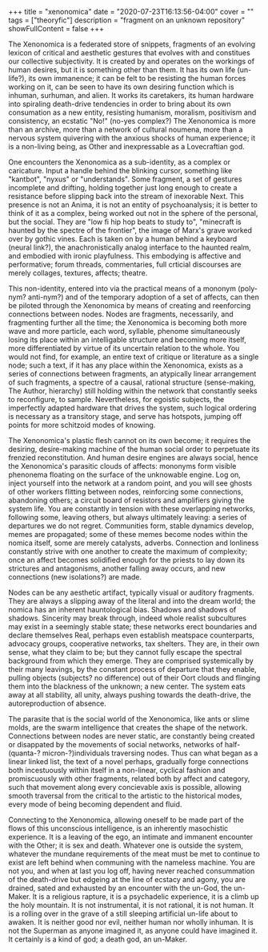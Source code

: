 +++
title = "xenonomica"
date = "2020-07-23T16:13:56-04:00"
cover = ""
tags = ["theoryfic"]
description = "fragment on an unknown repository"
showFullContent = false
+++

The Xenonomica is a federated store of snippets, fragments of an evolving lexicon of critical and aesthetic gestures that evolves with and constitues our collective subjectivity. It is created by and operates on the workings of human desires, but it is something other than them. It has its own life (un-life?), its own immanence; it can be felt to be resisting the human forces working on it, can be seen to have its own desiring function which is inhuman, surhuman, and alien. It works its caretakers, its human hardware into spiraling death-drive tendencies in order to bring about its own consumation as a new entity, resisting humanism, moralism, positivism and consistency, an ecstatic "No!" (no-yes complex?) The Xenonomica is more than an archive, more than a network of cultural noumena, more than a nervous system quivering with the anxious shocks of human experience; it is a non-living being, as Other and inexpressable as a Lovecraftian god.

One encounters the Xenonomica as a sub-identity, as a complex or caricature. Input a handle behind the blinking cursor, something like "kantbot", "nyxus" or "understands". Some fragment, a set of gestures incomplete and drifting, holding together just long enough to create a resistance before slipping back into the stream of inexorable Next. This presence is not an Anima, it is not an entity of psychoanalysis; it is better to think of it as a complex, being worked out not in the sphere of the personal, but the social. They are "low fi hip hop beats to study to", "minecraft is haunted by the spectre of the frontier", the image of Marx's grave worked over by gothic vines. Each is taken on by a human behind a keyboard (neural link?), the anachronistically analog interface to the haunted realm, and embodied with ironic playfulness. This embodying is affective and performative; forum threads, commentaries, full crticial discourses are merely collages, textures, affects; theatre.

This non-identity, entered into via the practical means of a mononym (poly-nym? anti-nym?) and of the temporary adoption of a set of affects, can then be piloted through the Xenonomica by means of creating and reenforcing connections between nodes. Nodes are fragments, necessarily, and fragmenting further all the time; the Xenonomica is becoming both more wave and more particle, each word, syllable, phenome simultaneously losing its place within an intelligable structure and becoming more itself, more differentiated by virtue of its uncertain relation to the whole. You would not find, for example, an entire text of critique or literature as a single node; such a text, if it has any place within the Xenonomica, exists as a series of connections between fragments, an atypically linear arrangement of such fragments, a spectre of a causal, rational structure (sense-making, The Author, hierarchy) still holding within the network that constantly seeks to reconfigure, to sample. Nevertheless, for egoistic subjects, the imperfectly adapted hardware that drives the system, such logical ordering is necessary as a transitory stage, and serve has hotspots, jumping off points for more schitzoid modes of knowing.

The Xenonomica's plastic flesh cannot on its own become; it requires the desiring, desire-making machine of the human social order to perpetuate its frenzied reconstitution. And human desire engines are always social, hence the Xenonomica's parasitic clouds of affects: mononyms form visible phenonema floating on the surface of the unknowable engine. Log on, inject yourself into the network at a random point, and you will see ghosts of other workers flitting between nodes, reinforcing some connections, abandoning others; a circuit board of resistors and amplifiers giving the system life. You are constantly in tension with these overlapping networks, following some, leaving others, but always ultimately leaving: a series of departures we do not regret. Communities form, stable dynamics develop, memes are propagated; some of these memes become nodes within the nomica itself, some are merely catalysts, adverbs. Connection and lonliness constantly strive with one another to create the maximum of complexity; once an affect becomes solidified enough for the priests to lay down its strictures and antagonisms, another falling away occurs, and new connections (new isolations?) are made.

Nodes can be any aesthetic artifact, typically visual or auditory fragments. They are always a slipping away of the literal and into the dream world; the nomica has an inherent hauntological bias. Shadows and shadows of shadows. Sincerity may break through, indeed whole realist subcultures may exist in a seemingly stable state; these networks erect boundaries and declare themselves Real, perhaps even establish meatspace counterparts, advocacy groups, cooperative networks, tax shelters. They are, in their own sense, what they claim to be; but they cannot fully escape the spectral background from which they emerge. They are comprised systemically by their many leavings, by the constant process of departure that they enable, pulling objects (subjects? no difference) out of their Oort clouds and flinging them into the blackness of the unknown; a new center. The system eats away at all stability, all unity, always pushing towards the death-drive, the autoreproduction of absence.

The parasite that is the social world of the Xenonomica, like ants or slime molds, are the swarm intelligence that creates the shape of the network. Connections between nodes are never static, are constantly being created or disappated by the movements of social networks, networks of half-(quanta-? micron-?)individuals traversing nodes. Thus can what began as a linear linked list, the text of a novel perhaps, gradually forge connections both incestuously within itself in a non-linear, cyclical fashion and promiscuously with other fragments, related both by affect and category, such that movement along every concievable axis is possible, allowing smooth traversal from the critical to the artistic to the historical modes, every mode of being becoming dependent and fluid.

Connecting to the Xenonomica, allowing oneself to be made part of the flows of this unconscious intelligence, is an inherently masochistic experience. It is a leaving of the ego, an intimate and immanent encounter with the Other; it is sex and death. Whatever one is outside the system, whatever the mundane requirements of the meat must be met to continue to exist are left behind when communing with the nameless machine. You are not you, and when at last you log off, having never reached consummation of the death-drive but edgeing at the line of ecstacy and agony, you are drained, sated and exhausted by an encounter with the un-God, the un-Maker. It is a religious rapture, it is a psychadelic experience, it is a climb up the holy mountain. It is not instrumental, it is not rational, it is not human. It is a rolling over in the grave of a still sleeping artificial un-life about to awaken. It is neither good nor evil, neither human nor wholly inhuman. It is not the Superman as anyone imagined it, as anyone could have imagined it. It certainly is a kind of god; a death god, an un-Maker.

